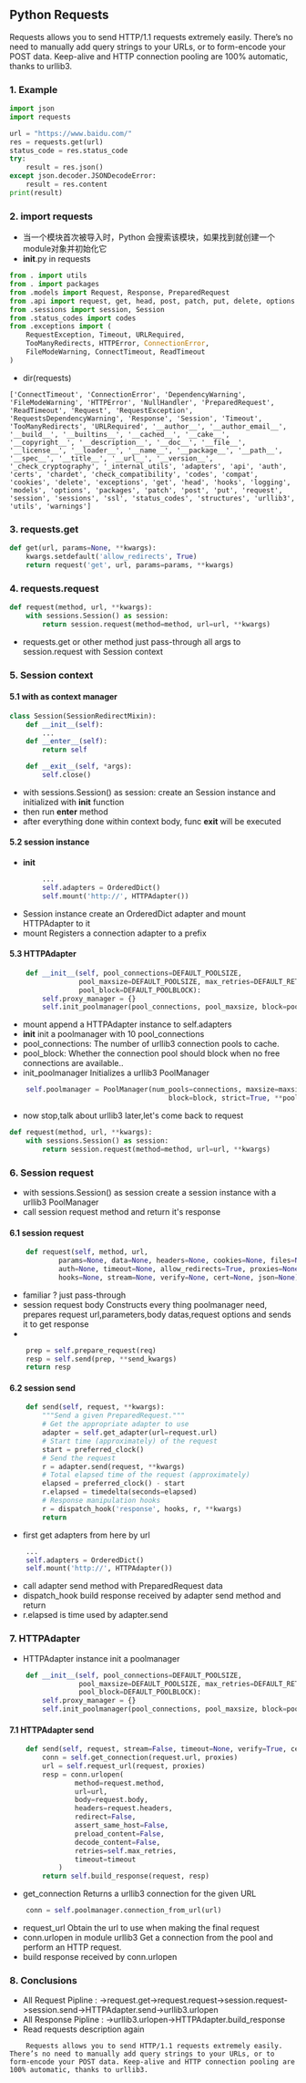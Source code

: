 ## Python Requests

Requests allows you to send HTTP/1.1 requests extremely easily. There’s no need to manually add query strings to your URLs, or to form-encode your POST data. Keep-alive and HTTP connection pooling are 100% automatic, thanks to urllib3.

### 1. Example

```python
import json
import requests

url = "https://www.baidu.com/"
res = requests.get(url)
status_code = res.status_code
try:
    result = res.json()
except json.decoder.JSONDecodeError:
    result = res.content
print(result)
```

### 2. import requests

* 当一个模块首次被导入时，Python 会搜索该模块，如果找到就创建一个module对象并初始化它
* __init__.py in requests
```python
from . import utils
from . import packages
from .models import Request, Response, PreparedRequest
from .api import request, get, head, post, patch, put, delete, options
from .sessions import session, Session
from .status_codes import codes
from .exceptions import (
    RequestException, Timeout, URLRequired,
    TooManyRedirects, HTTPError, ConnectionError,
    FileModeWarning, ConnectTimeout, ReadTimeout
)
```
* dir(requests)
```shell
['ConnectTimeout', 'ConnectionError', 'DependencyWarning', 'FileModeWarning', 'HTTPError', 'NullHandler', 'PreparedRequest', 'ReadTimeout', 'Request', 'RequestException', 'RequestsDependencyWarning', 'Response', 'Session', 'Timeout', 'TooManyRedirects', 'URLRequired', '__author__', '__author_email__', '__build__', '__builtins__', '__cached__', '__cake__', '__copyright__', '__description__', '__doc__', '__file__', '__license__', '__loader__', '__name__', '__package__', '__path__', '__spec__', '__title__', '__url__', '__version__', '_check_cryptography', '_internal_utils', 'adapters', 'api', 'auth', 'certs', 'chardet', 'check_compatibility', 'codes', 'compat', 'cookies', 'delete', 'exceptions', 'get', 'head', 'hooks', 'logging', 'models', 'options', 'packages', 'patch', 'post', 'put', 'request', 'session', 'sessions', 'ssl', 'status_codes', 'structures', 'urllib3', 'utils', 'warnings']
```

### 3. requests.get

```python
def get(url, params=None, **kwargs):
    kwargs.setdefault('allow_redirects', True)
    return request('get', url, params=params, **kwargs)
```
### 4. requests.request

```python
def request(method, url, **kwargs):
    with sessions.Session() as session:
        return session.request(method=method, url=url, **kwargs)
```
* requests.get or other method just pass-through all args to session.request with Session context

### 5. Session context

#### 5.1 with as context manager

```python
class Session(SessionRedirectMixin):
    def __init__(self):
        ...
    def __enter__(self):
        return self

    def __exit__(self, *args):
        self.close()
```
* with sessions.Session() as session: create an Session instance and initialized with __init__ function
* then run __enter__ method 
* after everything done within context body, func __exit__ will be executed

#### 5.2 session instance

* __init__
```python
        ...
        self.adapters = OrderedDict()
        self.mount('http://', HTTPAdapter())
```
* Session instance create an OrderedDict adapter  and mount HTTPAdapter to it
* mount Registers a connection adapter to a prefix

#### 5.3  HTTPAdapter


```python
    def __init__(self, pool_connections=DEFAULT_POOLSIZE,
                 pool_maxsize=DEFAULT_POOLSIZE, max_retries=DEFAULT_RETRIES,
                 pool_block=DEFAULT_POOLBLOCK):
        self.proxy_manager = {}
        self.init_poolmanager(pool_connections, pool_maxsize, block=pool_block)
```
* mount append a HTTPAdapter instance to self.adapters
* __init__ init a poolmanager with 10 pool_connections 
* pool_connections: The number of urllib3 connection pools to cache.
* pool_block: Whether the connection pool should block when no free connections are available..
* init_poolmanager Initializes a urllib3 PoolManager
```python
    self.poolmanager = PoolManager(num_pools=connections, maxsize=maxsize,
                                       block=block, strict=True, **pool_kwargs)
```
* now stop,talk about urllib3 later,let's come back to request
```python
def request(method, url, **kwargs):
    with sessions.Session() as session:
        return session.request(method=method, url=url, **kwargs)
```

### 6. Session request

* with sessions.Session() as session create a session instance with a urllib3 PoolManager
* call session request method and return it's response

#### 6.1 session request


```python
    def request(self, method, url,
            params=None, data=None, headers=None, cookies=None, files=None,
            auth=None, timeout=None, allow_redirects=True, proxies=None,
            hooks=None, stream=None, verify=None, cert=None, json=None):
```
* familiar ? just pass-through
* session request body Constructs every thing poolmanager need, prepares request url,parameters,body datas,request options and sends it to get response
* 
```python
    prep = self.prepare_request(req)
    resp = self.send(prep, **send_kwargs)
    return resp
```
#### 6.2 session send

```python
    def send(self, request, **kwargs):
        """Send a given PreparedRequest."""
        # Get the appropriate adapter to use
        adapter = self.get_adapter(url=request.url)
        # Start time (approximately) of the request
        start = preferred_clock()
        # Send the request
        r = adapter.send(request, **kwargs)
        # Total elapsed time of the request (approximately)
        elapsed = preferred_clock() - start
        r.elapsed = timedelta(seconds=elapsed)
        # Response manipulation hooks
        r = dispatch_hook('response', hooks, r, **kwargs)
        return 
```
* first get adapters from here by url
```python
    ...
    self.adapters = OrderedDict()
    self.mount('http://', HTTPAdapter())
```
* call adapter send method with PreparedRequest data
* dispatch_hook build response received by adapter send method and return 
* r.elapsed is time used by adapter.send

### 7. HTTPAdapter

* HTTPAdapter instance init a poolmanager
  
```python
    def __init__(self, pool_connections=DEFAULT_POOLSIZE,
                 pool_maxsize=DEFAULT_POOLSIZE, max_retries=DEFAULT_RETRIES,
                 pool_block=DEFAULT_POOLBLOCK):
        self.proxy_manager = {}
        self.init_poolmanager(pool_connections, pool_maxsize, block=pool_block)
```

#### 7.1 HTTPAdapter send
```python
    def send(self, request, stream=False, timeout=None, verify=True, cert=None, proxies=None)):
        conn = self.get_connection(request.url, proxies)
        url = self.request_url(request, proxies)
        resp = conn.urlopen(
                method=request.method,
                url=url,
                body=request.body,
                headers=request.headers,
                redirect=False,
                assert_same_host=False,
                preload_content=False,
                decode_content=False,
                retries=self.max_retries,
                timeout=timeout
            )
        return self.build_response(request, resp)

```
* get_connection Returns a urllib3 connection for the given URL 
```python
    conn = self.poolmanager.connection_from_url(url)
```
* request_url Obtain the url to use when making the final request
* conn.urlopen in module urllib3 Get a connection from the pool and perform an HTTP request.
* build response received by conn.urlopen

### 8. Conclusions

* All Request Pipline : ->request.get->request.request->session.request->session.send->HTTPAdapter.send->urllib3.urlopen
* All Response Pipline : ->urllib3.urlopen->HTTPAdapter.build_response
* Read requests description again
```shell
    Requests allows you to send HTTP/1.1 requests extremely easily. There’s no need to manually add query strings to your URLs, or to form-encode your POST data. Keep-alive and HTTP connection pooling are 100% automatic, thanks to urllib3.
```